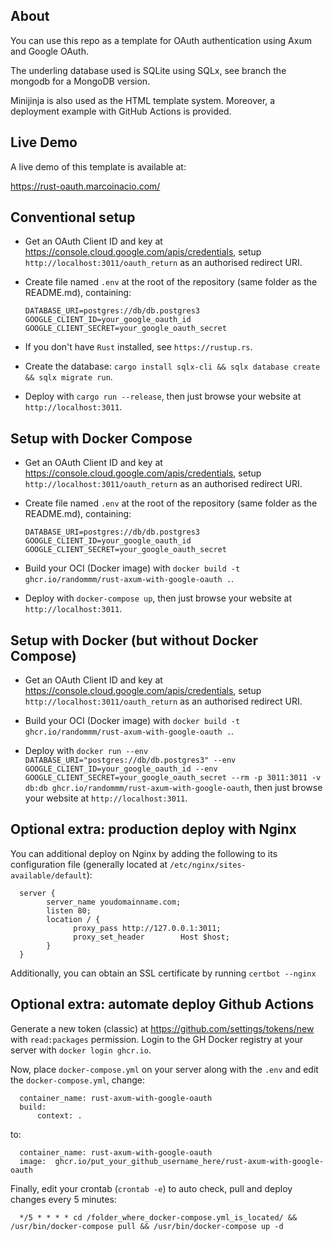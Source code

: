 ## About

You can use this repo as a template for OAuth authentication using Axum and Google OAuth.

The underling database used is SQLite using SQLx, see branch the mongodb for a MongoDB version.

Minijinja is also used as the HTML template system. Moreover, a deployment example with GitHub Actions is provided.

## Live Demo

A live demo of this template is available at:

https://rust-oauth.marcoinacio.com/

## Conventional setup

* Get an OAuth Client ID and key at https://console.cloud.google.com/apis/credentials, setup `http://localhost:3011/oauth_return` as an authorised redirect URI.

* Create file named `.env` at the root of the repository (same folder as the README.md), containing:

      DATABASE_URI=postgres://db/db.postgres3
      GOOGLE_CLIENT_ID=your_google_oauth_id
      GOOGLE_CLIENT_SECRET=your_google_oauth_secret

* If you don't have `Rust` installed, see `https://rustup.rs`.

* Create the database: `cargo install sqlx-cli && sqlx database create && sqlx migrate run`.

* Deploy with `cargo run --release`, then just browse your website at `http://localhost:3011`.

## Setup with Docker Compose

* Get an OAuth Client ID and key at https://console.cloud.google.com/apis/credentials, setup `http://localhost:3011/oauth_return` as an authorised redirect URI.

* Create file named `.env` at the root of the repository (same folder as the README.md), containing:

      DATABASE_URI=postgres://db/db.postgres3
      GOOGLE_CLIENT_ID=your_google_oauth_id
      GOOGLE_CLIENT_SECRET=your_google_oauth_secret

* Build your OCI (Docker image) with `docker build -t ghcr.io/randommm/rust-axum-with-google-oauth .`.

* Deploy with `docker-compose up`, then just browse your website at `http://localhost:3011`.

## Setup with Docker (but without Docker Compose)

* Get an OAuth Client ID and key at https://console.cloud.google.com/apis/credentials, setup `http://localhost:3011/oauth_return` as an authorised redirect URI.

* Build your OCI (Docker image) with `docker build -t ghcr.io/randommm/rust-axum-with-google-oauth .`.

* Deploy with `docker run --env DATABASE_URI="postgres://db/db.postgres3" --env GOOGLE_CLIENT_ID=your_google_oauth_id --env GOOGLE_CLIENT_SECRET=your_google_oauth_secret --rm -p 3011:3011 -v db:db ghcr.io/randommm/rust-axum-with-google-oauth`, then just browse your website at `http://localhost:3011`.

## Optional extra: production deploy with Nginx

You can additional deploy on Nginx by adding the following to its configuration file (generally located at `/etc/nginx/sites-available/default`):

      server {
            server_name youdomainname.com;
            listen 80;
            location / {
                  proxy_pass http://127.0.0.1:3011;
                  proxy_set_header        Host $host;
            }
      }

Additionally, you can obtain an SSL certificate by running `certbot --nginx`

## Optional extra: automate deploy Github Actions

Generate a new token (classic) at https://github.com/settings/tokens/new with `read:packages` permission. Login to the GH Docker registry at your server with `docker login ghcr.io`.

Now, place `docker-compose.yml` on your server along with the `.env` and edit the `docker-compose.yml`, change:

      container_name: rust-axum-with-google-oauth
      build:
          context: .

to:

      container_name: rust-axum-with-google-oauth
      image:  ghcr.io/put_your_github_username_here/rust-axum-with-google-oauth

Finally, edit your crontab (`crontab -e`) to auto check, pull and deploy changes every 5 minutes:

      */5 * * * * cd /folder_where_docker-compose.yml_is_located/ && /usr/bin/docker-compose pull && /usr/bin/docker-compose up -d
